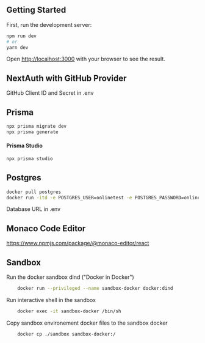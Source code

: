 ## Getting Started

First, run the development server:

```bash
npm run dev
# or
yarn dev
```

Open [http://localhost:3000](http://localhost:3000) with your browser to see the result.

## NextAuth with GitHub Provider

GitHub Client ID and Secret in .env

## Prisma

```bash
npx prisma migrate dev
npx prisma generate
```

#### Prisma Studio

```bash
npx prisma studio
```

## Postgres

```bash
docker pull postgres
docker run -itd -e POSTGRES_USER=onlinetest -e POSTGRES_PASSWORD=onlinetest -p 5432:5432 -v /data:/var/lib/postgresql/data --name postgresql postgres
```

Database URL in .env

## Monaco Code Editor
https://www.npmjs.com/package/@monaco-editor/react

## Sandbox

Run the docker sandbox dind ("Docker in Docker")
    
```bash
    docker run --privileged --name sandbox-docker docker:dind
```

Run interactive shell in the sandbox
    
```bash
    docker exec -it sandbox-docker /bin/sh
```

Copy sandbox environement docker files to the sandbox docker
```bash
    docker cp ./sandbox sandbox-docker:/
```

